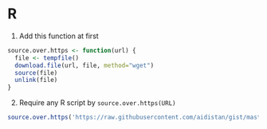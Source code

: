 # R

1. Add this function at first

  ```R
  source.over.https <- function(url) {
    file <- tempfile()
    download.file(url, file, method="wget")
    source(file)
    unlink(file)
  }
  ```

2. Require any R script by `source.over.https(URL)`

  ```R
  source.over.https('https://raw.githubusercontent.com/aidistan/gist/master/R/utils.R')
  ```
